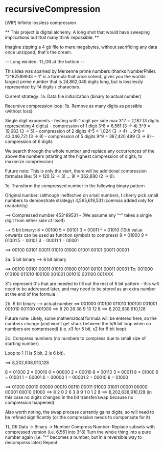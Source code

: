 # recursiveCompression
 [WIP] Infinite lossless compression


** This project is digital alchemy. A long shot that would have sweeping implications but that many think impossible. **

Imagine zipping a 4 gb file to mere megabytes, without sacrificing any data once unzipped; that's the dream.


-- Long winded: TL;DR at the bottom --

This idea was sparked by Mersenne prime numbers (thanks NumberPhile). "2^82589933 − 1" is a formula that once solved, gives you the worlds largest prime number that is 24,862,048 digits long, but is losslessly represented by 14 digits / characters.

Current strategy:
1a. Data file initialization (binary to actual number)

Recursive compression loop:
1b. Remove as many digits as possible (without loss)


Single digit exponents - testing with 1 digit per side max
3^7 = 2,187 (3 digits representing 4 digits) - compression of 1 digit
3^8 = 6,561 (3 -> 4)
3^9 = 19,683 (3 -> 5) - compression of 2 digits
4^5 = 1,024 (3 -> 4)
...
9^8 = 43,046,721 (3 -> 8) - compression of 5 digits
9^9 = 387,420,489 (3 -> 9) - compression of 6 digits

We search through the whole number and replace any occurrences of the above the numbers (starting at the highest compression of digits, to maximize compression)

Future note: This is only the start, there will be additional compression formulas like:
5! = 120 (2 -> 3) ... 9! = 362,880 (2 -> 6).

1c. Transform the compressed number in the following binary pattern

Original number: (although ineffective on small numbers, I cherry pick small numbers to demonstrate strategy)
4,565,619,531 (commas added only for readability)

--> Compressed number
453^89531  -  (We assume any "^" takes a single digit from either side of itself)

--> 5 bit binary:
4 = 00100
5 = 00101
3 = 00011
^ = 01010 (10th value onwards can be used as function symbols to compress)
8 = 01000
9 = 01001
5 = 00101
3 = 00011
1 = 00001

==> 00100 00101 00011 01010 01000 01001 00101 00011 00001

2a. 5 bit binary --> 6 bit binary

==> 00100 00101 00011 01010 01000 01001 00101 00011 00001
To: 001000 010100 011010 100100 001001 001010 001100 001XXX

X's represent 0's that are needed to fill out the rest of 6 bit pattern - this will need to be addressed later, and may need to be stored as an extra number at the end of the formula

2b. 6 bit binary --> actual number
==> 001000 010100 011010 100100 001001 001010 001100 001000
==>   8      20     26     38     9      10     12      8
==> 8,202,638,910,128

Future note: Likely, some mathematical formula will be entered here, so the numbers change (and won't get stuck between the 5/6 bit loop when no numbers are compressed)
(i.e. x3 for 5 bit, x2 for 6 bit loop)

2c. Compress numbers (no numbers to compress due to small size of starting number)

Loop to 1 (1 is 5 bit, 2 is 6 bit).

==> 8,202,638,910,128

8 = 01000
2 = 00010
0 = 00000
2 = 00010
6 = 00110
3 = 00011
8 = 01000
9 = 01001
1 = 00001
0 = 00000
1 = 00001
2 = 00010
8 = 01000

==> 01000 00010 00000 00010 00110 00011 01000 01001 00001 00000 00001 00010 01000
==>   8     2     0     2     6     3     8     9     1      0    1     2     8
==> 8,202,638,910,128 (in this case no digits changed in the bit transfer/swap because no compression happened)

Also worth noting, the swap process currently gains digits, so will need to be refined significantly (or the compression needs to compensate for it)


TL;DR
Data -> Binary -> Number
Compress Number: Replace subsets with compressed version (i.e. 6,561 into 3^8)
Turn the whole thing into a pure number again (i.e. "^" becomes a number, but in a reversible way to decompress later)
Repeat

